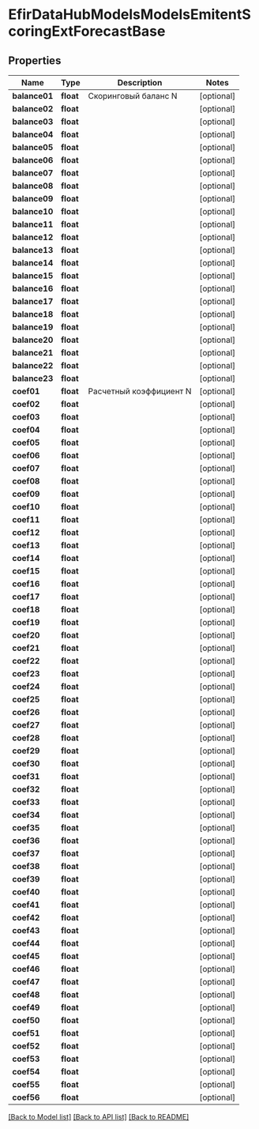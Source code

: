 # EfirDataHubModelsModelsEmitentScoringExtForecastBase

## Properties
Name | Type | Description | Notes
------------ | ------------- | ------------- | -------------
**balance01** | **float** | Скоринговый баланс N | [optional] 
**balance02** | **float** |  | [optional] 
**balance03** | **float** |  | [optional] 
**balance04** | **float** |  | [optional] 
**balance05** | **float** |  | [optional] 
**balance06** | **float** |  | [optional] 
**balance07** | **float** |  | [optional] 
**balance08** | **float** |  | [optional] 
**balance09** | **float** |  | [optional] 
**balance10** | **float** |  | [optional] 
**balance11** | **float** |  | [optional] 
**balance12** | **float** |  | [optional] 
**balance13** | **float** |  | [optional] 
**balance14** | **float** |  | [optional] 
**balance15** | **float** |  | [optional] 
**balance16** | **float** |  | [optional] 
**balance17** | **float** |  | [optional] 
**balance18** | **float** |  | [optional] 
**balance19** | **float** |  | [optional] 
**balance20** | **float** |  | [optional] 
**balance21** | **float** |  | [optional] 
**balance22** | **float** |  | [optional] 
**balance23** | **float** |  | [optional] 
**coef01** | **float** | Расчетный коэффициент N | [optional] 
**coef02** | **float** |  | [optional] 
**coef03** | **float** |  | [optional] 
**coef04** | **float** |  | [optional] 
**coef05** | **float** |  | [optional] 
**coef06** | **float** |  | [optional] 
**coef07** | **float** |  | [optional] 
**coef08** | **float** |  | [optional] 
**coef09** | **float** |  | [optional] 
**coef10** | **float** |  | [optional] 
**coef11** | **float** |  | [optional] 
**coef12** | **float** |  | [optional] 
**coef13** | **float** |  | [optional] 
**coef14** | **float** |  | [optional] 
**coef15** | **float** |  | [optional] 
**coef16** | **float** |  | [optional] 
**coef17** | **float** |  | [optional] 
**coef18** | **float** |  | [optional] 
**coef19** | **float** |  | [optional] 
**coef20** | **float** |  | [optional] 
**coef21** | **float** |  | [optional] 
**coef22** | **float** |  | [optional] 
**coef23** | **float** |  | [optional] 
**coef24** | **float** |  | [optional] 
**coef25** | **float** |  | [optional] 
**coef26** | **float** |  | [optional] 
**coef27** | **float** |  | [optional] 
**coef28** | **float** |  | [optional] 
**coef29** | **float** |  | [optional] 
**coef30** | **float** |  | [optional] 
**coef31** | **float** |  | [optional] 
**coef32** | **float** |  | [optional] 
**coef33** | **float** |  | [optional] 
**coef34** | **float** |  | [optional] 
**coef35** | **float** |  | [optional] 
**coef36** | **float** |  | [optional] 
**coef37** | **float** |  | [optional] 
**coef38** | **float** |  | [optional] 
**coef39** | **float** |  | [optional] 
**coef40** | **float** |  | [optional] 
**coef41** | **float** |  | [optional] 
**coef42** | **float** |  | [optional] 
**coef43** | **float** |  | [optional] 
**coef44** | **float** |  | [optional] 
**coef45** | **float** |  | [optional] 
**coef46** | **float** |  | [optional] 
**coef47** | **float** |  | [optional] 
**coef48** | **float** |  | [optional] 
**coef49** | **float** |  | [optional] 
**coef50** | **float** |  | [optional] 
**coef51** | **float** |  | [optional] 
**coef52** | **float** |  | [optional] 
**coef53** | **float** |  | [optional] 
**coef54** | **float** |  | [optional] 
**coef55** | **float** |  | [optional] 
**coef56** | **float** |  | [optional] 

[[Back to Model list]](../README.md#documentation-for-models) [[Back to API list]](../README.md#documentation-for-api-endpoints) [[Back to README]](../README.md)

